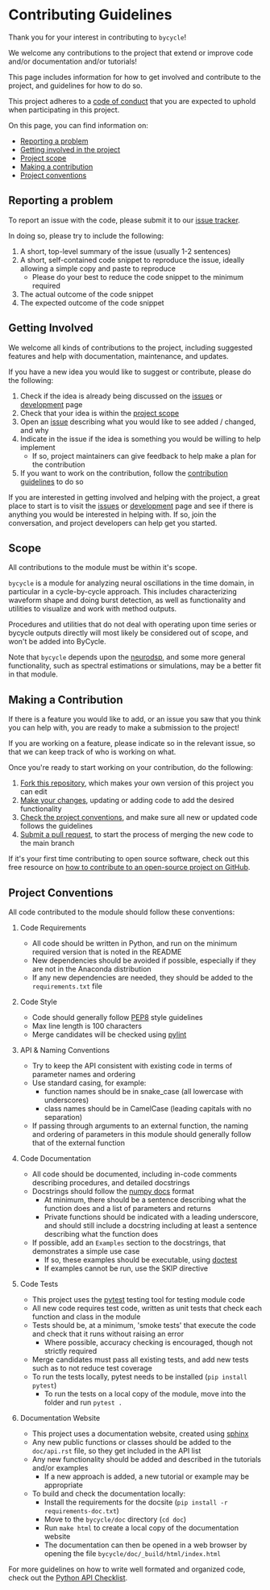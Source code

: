 # Contributing Guidelines

Thank you for your interest in contributing to `bycycle`!

We welcome any contributions to the project that extend or improve code and/or documentation and/or tutorials!

This page includes information for how to get involved and contribute to the project, and guidelines for how to do so.

This project adheres to a
[code of conduct](https://github.com/bycycle-tools/bycycle/blob/master/CODE_OF_CONDUCT.md)
that you are expected to uphold when participating in this project.

On this page, you can find information on:

* [Reporting a problem](#reporting-a-problem)
* [Getting involved in the project](#getting-involved)
* [Project scope](#project-scope)
* [Making a contribution](#making-a-contribution)
* [Project conventions](#project-conventions)

## Reporting a problem

To report an issue with the code, please submit it to our [issue tracker](https://github.com/bycycle-tools/bycycle/issues).

In doing so, please try to include the following:

1. A short, top-level summary of the issue (usually 1-2 sentences)
2. A short, self-contained code snippet to reproduce the issue, ideally allowing a simple copy and paste to reproduce
   - Please do your best to reduce the code snippet to the minimum required
3. The actual outcome of the code snippet
4. The expected outcome of the code snippet

## Getting Involved

We welcome all kinds of contributions to the project, including suggested features and help with documentation, maintenance, and updates.

If you have a new idea you would like to suggest or contribute, please do the following:

1. Check if the idea is already being discussed on the
   [issues](https://github.com/bycycle-tools/bycycle/issues) or
   [development](https://github.com/bycycle-tools/Development) page
2. Check that your idea is within the [project scope](#project-scope)
3. Open an [issue](https://github.com/bycycle-tools/bycycle/issues) describing
   what you would like to see added / changed, and why
4. Indicate in the issue if the idea is something you would be willing to help implement
   - If so, project maintainers can give feedback to help make a plan for the contribution
5. If you want to work on the contribution, follow the [contribution guidelines](#making-a-contribution) to do so

If you are interested in getting involved and helping with the project, a great place to start is to visit the
[issues](https://github.com/bycycle-tools/bycycle/issues) or
[development](https://github.com/bycycle-tools/Development) page
and see if there is anything you would be interested in helping with. If so, join the conversation, and project developers can help get you started.

## Scope

All contributions to the module must be within it's scope.

`bycycle` is a module for analyzing neural oscillations in the time domain, in particular in a cycle-by-cycle approach. This includes characterizing waveform shape and doing burst detection, as well as functionality and utilities to visualize and work with method outputs.

Procedures and utilities that do not deal with operating upon time series or bycycle outputs directly will most likely be considered out of scope, and won't be added into ByCycle.

Note that `bycycle` depends upon the [neurodsp](https://github.com/neurodsp-tools/neurodsp/), and some more general functionality, such as spectral estimations or simulations, may be a better fit in that module.

## Making a Contribution

If there is a feature you would like to add, or an issue you saw that you think you can help with, you are ready to make a submission to the project!

If you are working on a feature, please indicate so in the relevant issue, so that we can keep track of who is working on what.

Once you're ready to start working on your contribution, do the following:

1. [Fork this repository](https://help.github.com/articles/fork-a-repo/), which makes your own version of this project you can edit
2. [Make your changes](https://guides.github.com/activities/forking/#making-changes), updating or adding code to add the desired functionality
3. [Check the project conventions](#project-conventions), and make sure all new or updated code follows the guidelines
4. [Submit a pull request](https://help.github.com/articles/proposing-changes-to-a-project-with-pull-requests/), to start the process of merging the new code to the main branch

If it's your first time contributing to open source software, check out this free resource on [how to contribute to an open-source project on GitHub](https://app.egghead.io/courses/how-to-contribute-to-an-open-source-project-on-github).

## Project Conventions

All code contributed to the module should follow these conventions:

1. Code Requirements
    * All code should be written in Python, and run on the minimum required version that is noted in the README
    * New dependencies should be avoided if possible, especially if they are not in the Anaconda distribution
    * If any new dependencies are needed, they should be added to the `requirements.txt` file

2. Code Style
    * Code should generally follow [PEP8](https://www.python.org/dev/peps/pep-0008/) style guidelines
    * Max line length is 100 characters
    * Merge candidates will be checked using [pylint](https://www.pylint.org)

3. API & Naming Conventions
    * Try to keep the API consistent with existing code in terms of parameter names and ordering
    * Use standard casing, for example:
         * function names should be in snake_case (all lowercase with underscores)
         * class names should be in CamelCase (leading capitals with no separation)
    * If passing through arguments to an external function, the naming and ordering of parameters in this module should generally follow that of the external function

4. Code Documentation
    * All code should be documented, including in-code comments describing procedures, and detailed docstrings
    * Docstrings should follow the [numpy docs](https://numpydoc.readthedocs.io/en/latest/format.html#docstring-standard) format
        * At minimum, there should be a sentence describing what the function does and a list of parameters and returns
        * Private functions should be indicated with a leading underscore, and should still include a docstring including at least a sentence describing what the function does
    * If possible, add an `Examples` section to the docstrings, that demonstrates a simple use case
        * If so, these examples should be executable, using [doctest](https://docs.python.org/3/library/doctest.html)
        * If examples cannot be run, use the SKIP directive

5. Code Tests
    * This project uses the [pytest](https://docs.pytest.org/en/latest/) testing tool for testing module code
    * All new code requires test code, written as unit tests that check each function and class in the module
    * Tests should be, at a minimum, 'smoke tests' that execute the code and check that it runs without raising an error
        * Where possible, accuracy checking is encouraged, though not strictly required
    * Merge candidates must pass all existing tests, and add new tests such as to not reduce test coverage
    * To run the tests locally, pytest needs to be installed (`pip install pytest`)
        * To run the tests on a local copy of the module, move into the folder and run `pytest .`

6. Documentation Website
    * This project uses a documentation website, created using [sphinx](https://www.sphinx-doc.org/)
    * Any new public functions or classes should be added to the `doc/api.rst` file, so they get included in the API list
    * Any new functionality should be added and described in the tutorials and/or examples
        * If a new approach is added, a new tutorial or example may be appropriate
    * To build and check the documentation locally:
        * Install the requirements for the docsite (`pip install -r requirements-doc.txt`)
        * Move to the `bycycle/doc` directory (`cd doc`)
        * Run `make html` to create a local copy of the documentation website
        * The documentation can then be opened in a web browser by opening the file `bycycle/doc/_build/html/index.html`

For more guidelines on how to write well formated and organized code, check out the [Python API Checklist](http://python.apichecklist.com).
